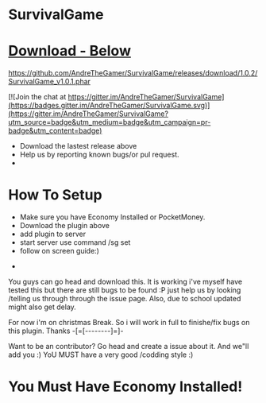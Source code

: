 # SurvivalGame
# [Download - Below](#)
https://github.com/AndreTheGamer/SurvivalGame/releases/download/1.0.2/SurvivalGame_v1.0.1.phar

[![Join the chat at https://gitter.im/AndreTheGamer/SurvivalGame](https://badges.gitter.im/AndreTheGamer/SurvivalGame.svg)](https://gitter.im/AndreTheGamer/SurvivalGame?utm_source=badge&utm_medium=badge&utm_campaign=pr-badge&utm_content=badge)
 
 - Download the lastest release above
 - Help us by reporting known bugs/or pul request.
 - 
# How To Setup

- Make sure you have Economy Installed or PocketMoney. 
- Download the plugin above
- add plugin to server
- start server use command /sg set
- follow on screen guide:)


+
You guys can go head and download this. It is working i've myself have tested this but there are
still bugs to be found :P just help us by looking /telling us through through the issue page.
Also, due to school updated might also get delay.

For now i'm on christmas Break. So i will work in full to finishe/fix bugs on this plugin. Thanks
-[=[--------]=]-


Want to be an contributor? Go head and create a issue about it. And we"ll add you :) 
YoU MUST have a very good /codding style :) 

# You Must Have Economy Installed!
